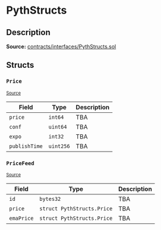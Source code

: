 # PythStructs

## Description

**Source:** [contracts/interfaces/PythStructs.sol](https://github.com/Synthetixio/synthetix/tree/v2.92.0-alpha/contracts/interfaces/PythStructs.sol)

## Structs

### `Price`

<sub>[Source](https://github.com/Synthetixio/synthetix/tree/v2.92.0-alpha/contracts/interfaces/PythStructs.sol#L14)</sub>

| Field         | Type      | Description |
| ------------- | --------- | ----------- |
| `price`       | `int64`   | TBA         |
| `conf`        | `uint64`  | TBA         |
| `expo`        | `int32`   | TBA         |
| `publishTime` | `uint256` | TBA         |

### `PriceFeed`

<sub>[Source](https://github.com/Synthetixio/synthetix/tree/v2.92.0-alpha/contracts/interfaces/PythStructs.sol#L26)</sub>

| Field      | Type                       | Description |
| ---------- | -------------------------- | ----------- |
| `id`       | `bytes32`                  | TBA         |
| `price`    | `struct PythStructs.Price` | TBA         |
| `emaPrice` | `struct PythStructs.Price` | TBA         |
